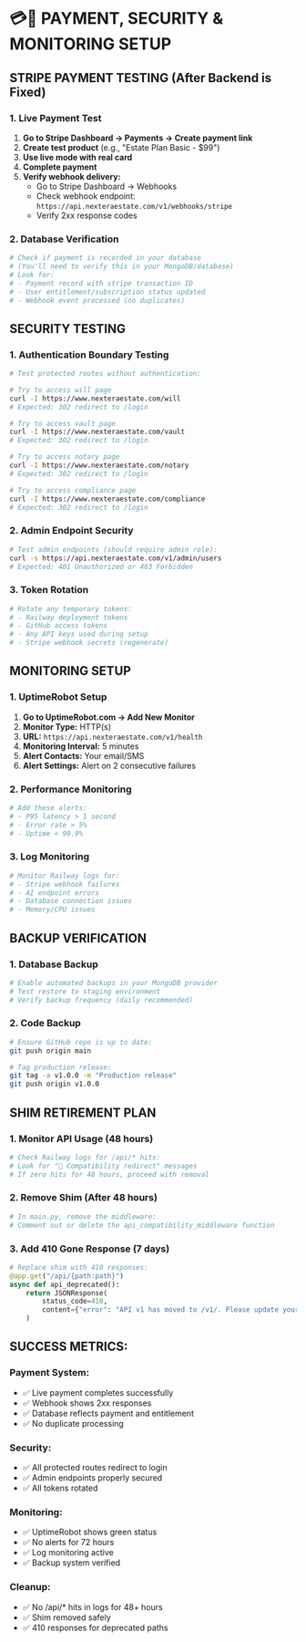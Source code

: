# 💳🔐 PAYMENT, SECURITY & MONITORING SETUP

## **STRIPE PAYMENT TESTING (After Backend is Fixed)**

### **1. Live Payment Test**
1. **Go to Stripe Dashboard → Payments → Create payment link**
2. **Create test product** (e.g., "Estate Plan Basic - $99")  
3. **Use live mode with real card**
4. **Complete payment**
5. **Verify webhook delivery:**
   - Go to Stripe Dashboard → Webhooks
   - Check webhook endpoint: `https://api.nexteraestate.com/v1/webhooks/stripe`
   - Verify 2xx response codes

### **2. Database Verification**
```bash
# Check if payment is recorded in your database
# (You'll need to verify this in your MongoDB/database)
# Look for:
# - Payment record with stripe transaction ID
# - User entitlement/subscription status updated
# - Webhook event processed (no duplicates)
```

## **SECURITY TESTING**

### **1. Authentication Boundary Testing**
```bash
# Test protected routes without authentication:

# Try to access will page
curl -I https://www.nexteraestate.com/will
# Expected: 302 redirect to /login

# Try to access vault page  
curl -I https://www.nexteraestate.com/vault
# Expected: 302 redirect to /login

# Try to access notary page
curl -I https://www.nexteraestate.com/notary  
# Expected: 302 redirect to /login

# Try to access compliance page
curl -I https://www.nexteraestate.com/compliance
# Expected: 302 redirect to /login
```

### **2. Admin Endpoint Security**
```bash
# Test admin endpoints (should require admin role):
curl -s https://api.nexteraestate.com/v1/admin/users
# Expected: 401 Unauthorized or 403 Forbidden
```

### **3. Token Rotation**
```bash
# Rotate any temporary tokens:
# - Railway deployment tokens
# - GitHub access tokens  
# - Any API keys used during setup
# - Stripe webhook secrets (regenerate)
```

## **MONITORING SETUP**

### **1. UptimeRobot Setup**
1. **Go to UptimeRobot.com → Add New Monitor**
2. **Monitor Type:** HTTP(s)
3. **URL:** `https://api.nexteraestate.com/v1/health`
4. **Monitoring Interval:** 5 minutes
5. **Alert Contacts:** Your email/SMS
6. **Alert Settings:** Alert on 2 consecutive failures

### **2. Performance Monitoring**
```bash
# Add these alerts:
# - P95 latency > 1 second
# - Error rate > 5%
# - Uptime < 99.9%
```

### **3. Log Monitoring**
```bash
# Monitor Railway logs for:
# - Stripe webhook failures
# - AI endpoint errors
# - Database connection issues
# - Memory/CPU issues
```

## **BACKUP VERIFICATION**

### **1. Database Backup**
```bash
# Enable automated backups in your MongoDB provider
# Test restore to staging environment
# Verify backup frequency (daily recommended)
```

### **2. Code Backup**
```bash
# Ensure GitHub repo is up to date:
git push origin main

# Tag production release:
git tag -a v1.0.0 -m "Production release"
git push origin v1.0.0
```

## **SHIM RETIREMENT PLAN**

### **1. Monitor API Usage (48 hours)**
```bash
# Check Railway logs for /api/* hits:
# Look for "🔄 Compatibility redirect" messages
# If zero hits for 48 hours, proceed with removal
```

### **2. Remove Shim (After 48 hours)**
```python
# In main.py, remove the middleware:
# Comment out or delete the api_compatibility_middleware function
```

### **3. Add 410 Gone Response (7 days)**
```python
# Replace shim with 410 responses:
@app.get("/api/{path:path}")
async def api_deprecated():
    return JSONResponse(
        status_code=410,
        content={"error": "API v1 has moved to /v1/. Please update your calls."}
    )
```

## **SUCCESS METRICS:**

### **Payment System:**
- ✅ Live payment completes successfully
- ✅ Webhook shows 2xx responses
- ✅ Database reflects payment and entitlement
- ✅ No duplicate processing

### **Security:**
- ✅ All protected routes redirect to login
- ✅ Admin endpoints properly secured
- ✅ All tokens rotated

### **Monitoring:**
- ✅ UptimeRobot shows green status
- ✅ No alerts for 72 hours
- ✅ Log monitoring active
- ✅ Backup system verified

### **Cleanup:**
- ✅ No /api/* hits in logs for 48+ hours
- ✅ Shim removed safely
- ✅ 410 responses for deprecated paths